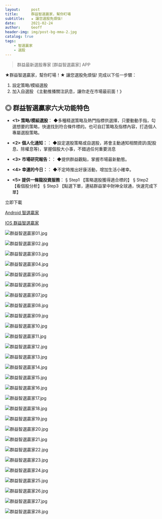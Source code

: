 ```yaml
---
layout:     post
title:      群益智選贏家，幫你盯場
subtitle:   ★ 讓您選股免煩惱!
date:       2021-02-24
author:     Geoff
header-img: img/post-bg-mma-2.jpg
catalog: true
tags:
    - 智選贏家
    - 選股
---
```



>群益最新選股專家 [群益智選贏家] APP 

★群益智選贏家，幫你盯場！★  讓您選股免煩惱!
完成以下任一步驟：
1. 設定策略/模組選股
2. 加入自選股
《主動推播關注訊息，讓你走在市場最前面！》

## ◎ 群益智選贏家六大功能特色


 - **<1> 策略/模組選股**：
 ◆多種精選策略及熱門指標供選擇，只要動動手指，勾選想要的策略，快速找到符合條件標的。也可自訂策略及指標內容，打造個人專屬選股策略。
 
  - **<2> 個人化通知：**：
 ◆設定選股策略或自選股，將會主動通知相關資訊(配股息、除權息等)，掌握個股大小事，不錯過任何重要消息
 
  - **<3> 市場研究報告：**：
 ◆提供群益觀點，掌握市場最新動態。
 
  - **<4> 幸運的今日：**：
 ◆不定時推出好康活動，增加生活小確幸。
 
  - **<5> 提供一條龍投資服務**：
 § Step1
【策略選股獲得適合標的】
§ Step2
【看個股分析】
§ Step3
【點選下單，連結群益掌中財神全球通，快速完成下單】
 
 立即下載
 
 [  Android 智選贏家 ](https://play.google.com/store/apps/details?id=com.mdbs.service)
 
 
 [  IOS 群益智選贏家 ](https://apps.apple.com/tw/app/%E7%BE%A4%E7%9B%8A%E6%99%BA%E9%81%B8%E8%B4%8F%E5%AE%B6/id1417741425)
 
![群益智選贏家01.jpg]({{site.baseurl}}/media/群益智選贏家01.jpg)

![群益智選贏家02.jpg]({{site.baseurl}}/media/群益智選贏家02.jpg)

![群益智選贏家03.jpg]({{site.baseurl}}/media/群益智選贏家03.jpg)

![群益智選贏家04.jpg]({{site.baseurl}}/media/群益智選贏家04.jpg)

![群益智選贏家05.jpg]({{site.baseurl}}/media/群益智選贏家05.jpg)

![群益智選贏家06.jpg]({{site.baseurl}}/media/群益智選贏家06.jpg)

![群益智選贏家07.jpg]({{site.baseurl}}/media/群益智選贏家07.jpg)

![群益智選贏家08.jpg]({{site.baseurl}}/media/群益智選贏家08.jpg)

![群益智選贏家09.jpg]({{site.baseurl}}/media/群益智選贏家09.jpg)

![群益智選贏家10.jpg]({{site.baseurl}}/media/群益智選贏家10.jpg)

![群益智選贏家11.jpg]({{site.baseurl}}/media/群益智選贏家11.jpg)

![群益智選贏家12.jpg]({{site.baseurl}}/media/群益智選贏家12.jpg)

![群益智選贏家13.jpg]({{site.baseurl}}/media/群益智選贏家13.jpg)

![群益智選贏家14.jpg]({{site.baseurl}}/media/群益智選贏家14.jpg)

![群益智選贏家15.jpg]({{site.baseurl}}/media/群益智選贏家15.jpg)

![群益智選贏家16.jpg]({{site.baseurl}}/media/群益智選贏家16.jpg)

![群益智選贏家17.jpg]({{site.baseurl}}/media/群益智選贏家17.jpg)

![群益智選贏家18.jpg]({{site.baseurl}}/media/群益智選贏家18.jpg)

![群益智選贏家19.jpg]({{site.baseurl}}/media/群益智選贏家19.jpg)

![群益智選贏家20.jpg]({{site.baseurl}}/media/群益智選贏家20.jpg)

![群益智選贏家21.jpg]({{site.baseurl}}/media/群益智選贏家21.jpg)

![群益智選贏家22.jpg]({{site.baseurl}}/media/群益智選贏家22.jpg)

![群益智選贏家23.jpg]({{site.baseurl}}/media/群益智選贏家23.jpg)

![群益智選贏家24.jpg]({{site.baseurl}}/media/群益智選贏家24.jpg)

![群益智選贏家25.jpg]({{site.baseurl}}/media/群益智選贏家25.jpg)

![群益智選贏家26.jpg]({{site.baseurl}}/media/群益智選贏家26.jpg)

![群益智選贏家27.jpg]({{site.baseurl}}/media/群益智選贏家27.jpg)

![群益智選贏家28.jpg]({{site.baseurl}}/media/群益智選贏家28.jpg)

 
